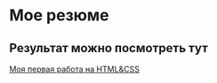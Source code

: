# Мое резюме
## Результат можно посмотреть тут
[Моя первая работа на HTML&CSS](https://annetta777.github.io/CV/)
